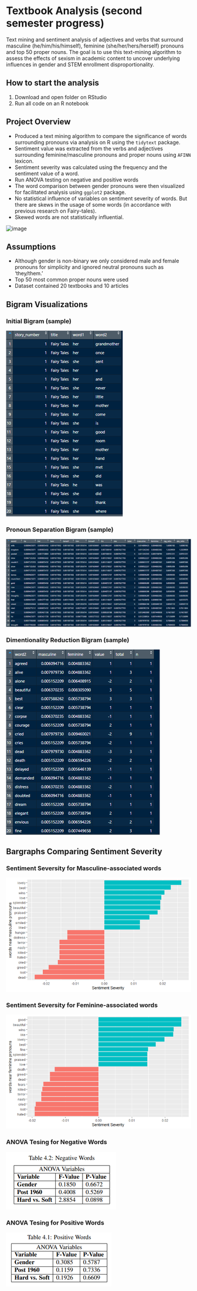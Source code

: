 # Textbook Analysis (second semester progress)
Text mining and sentiment analysis of adjectives and verbs that surround masculine (he/him/his/himself), feminine (she/her/hers/herself) pronouns and top 50 proper nouns. The goal is to use this text-mining algorithm to assess the effects of sexism in academic content to uncover underlying influences in gender and STEM enrollment disproportionality. 

## How to start the analysis
1. Download and open folder on RStudio
2. Run all code on an R notebook

## Project Overview
- Produced a text mining algorithm to compare the significance of words surrounding pronouns via analysis on R using the `tidytext` package. 
- Sentiment value was extracted from the verbs and adjectives surrounding feminine/masculine pronouns and proper nouns using `AFINN` lexicon. 
- Sentiment severity was calculated using the frequency and the sentiment value of a word. 
- Run ANOVA testing on negative and positive words
- The word comparison between gender pronouns were then visualized for facilitated analysis using `ggplot2` package.
- No statistical influence of variables on sentiment severity of words. But there are skews in the usage of some words (in accordance with previous research on Fairy-tales). 
- Skewed words are not statistically influential.  

![image](https://user-images.githubusercontent.com/92882742/188776576-aaf1b1b6-7603-41d3-99dd-1f866debb897.png)


## Assumptions
- Although gender is non-binary we only considered male and female pronouns for simplicity and ignored neutral pronouns such as ‘they/them.’
- Top 50 most common proper nouns were used
- Dataset contained 20 textbooks and 10 articles 


## Bigram Visualizations

### Initial Bigram (sample)
![alt_text](https://github.com/lylybell12/FairyTalesAnalysis/blob/main/visualizations/InitialBigram.PNG)

### Pronoun Separation Bigram (sample)
![alt_text](https://github.com/lylybell12/FairyTalesAnalysis/blob/main/visualizations/IntermediateBigram.PNG)

### Dimentionality Reduction Bigram (sample)
![alt_text](https://github.com/lylybell12/FairyTalesAnalysis/blob/main/visualizations/ReductionBigram.PNG)

## Bargraphs Comparing Sentiment Severity

### Sentiment Seversity for Masculine-associated words
![alt_text](https://github.com/lylybell12/FairyTalesAnalysis/blob/main/visualizations/SSM.png)

### Sentiment Seversity for Feminine-associated words
![alt_text](https://github.com/lylybell12/FairyTalesAnalysis/blob/main/visualizations/SSF.png)

### ANOVA Tesing for Negative Words
![alt_text](https://github.com/lylybell12/TextbookAnalysis/blob/main/ANOVANEG.png)

### ANOVA Tesing for Positive Words
![alt_text](https://github.com/lylybell12/TextbookAnalysis/blob/main/ANOVAPOS.png)
